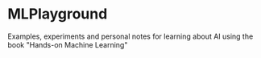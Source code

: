 # MLPlayground
Examples, experiments and personal notes for learning about AI using the book "Hands-on Machine Learning"
